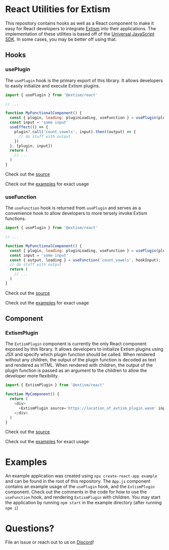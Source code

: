 # React Utilities for Extism

This repository contains hooks as well as a React component to make it easy for React developers to integrate [Extism](https://extism.org/) into their applications. The implementation of these utilities is based off of the [Universal JavaScript SDK](https://github.com/extism/js-sdk). In some cases, you may be better off using that.

## Hooks

### usePlugin

The `usePlugin` hook is the primary export of this library. It allows developers to easily initialize and execute Extism plugins.

```js
import { usePlugin } from '@extism/react'

// ...

function MyFunctionalComponent() {
  const { plugin, loading: pluginLoading, useFunction } = usePlugin(pluginSource, { useWasi: true })
  const input = 'some input'
  useEffect(() => {
    plugin?.call('count_vowels', input).then((output) => {
      // do stuff with output
    })
  }, [plugin, input])
  return (
    // ...
  )
}
```
Check out the [source](https://github.com/extism/react/blob/f8f6c32f70c45dbe68484169debdf285e3fcd44d/src/index.tsx#L40-L59)

Check out the [examples](https://github.com/extism/react/blob/main/example/src/App.js) for exact usage

### useFunction

The `useFunction` hook is returned from `usePlugin` and serves as a convenience hook to allow developers to more tersely invoke Extism functions.

```js
import { usePlugin } from '@extism/react'

// ...

function MyFunctionalComponent() {
  const { plugin, loading: pluginLoading, useFunction } = usePlugin(pluginSource, { useWasi: true })
  const input = 'some input'
  const { output, loading } = useFunction('count_vowels', hookInput);
  // do stuff with output
  return (
    // ...
  )
}
```
Check out the [source](https://github.com/extism/react/blob/f8f6c32f70c45dbe68484169debdf285e3fcd44d/src/index.tsx#L61-L76)

Check out the [examples](https://github.com/extism/react/blob/main/example/src/App.js) for exact usage

## Component

### ExtismPlugin

The `ExtismPlugin` component is currently the only React component exposed by this library. It allows developers to initialize Extism plugins using JSX and specify which plugin function should be called. When rendered without any children, the output of the plugin function is decoded as text and rendered as HTML. When rendered with children, the output of the plugin function is passed as an argument to the children to allow the developer more flexibility.

```js
import { ExtismPlugin } from '@extism/react'

function MyComponent() {
  return (
    <div>
      <ExtismPlugin source='https://location_of_extism_plugin.wasm' input={someInput} functionName='some_function_name' />
    </div>
  )
}

```

Check out the [source](https://github.com/extism/react/blob/f8f6c32f70c45dbe68484169debdf285e3fcd44d/src/index.tsx#L104-L130)

Check out the [examples](https://github.com/extism/react/blob/main/example/src/App.js) for exact usage

# Examples

An example application was created using `npx create-react-app example` and can be found in the root of this repository. The `App.js` component contains an example usage of the `usePlugin` hook, and the `ExtismPlugin` component. Check out the comments in the code for how to use the `useFunction` hook, and rendering `ExtismPlugin` with children.  You may start the application by running `npm start` in the example directory (after running `npm i`)

# Questions?

File an issue or reach out to us on [Discord](https://extism.org/discord)!
